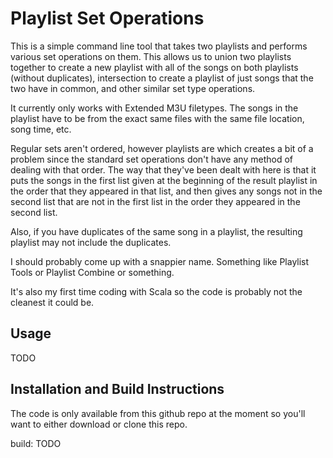 # Playlist Set Operations

This is a simple command line tool that takes two playlists and performs various set operations on them. This allows us to union two playlists together to create a new playlist with all of the songs on both playlists (without duplicates), intersection to create a playlist of just songs that the two have in common, and other similar set type operations.

It currently only works with Extended M3U filetypes. The songs in the playlist have to be from the exact same files with the same file location, song time, etc.

Regular sets aren't ordered, however playlists are which creates a bit of a problem since the standard set operations don't have any method of dealing with that order. The way that they've been dealt with here is that it puts the songs in the first list given at the beginning of the result playlist in the order that they appeared in that list, and then gives any songs not in the second list that are not in the first list in the order they appeared in the second list.

Also, if you have duplicates of the same song in a playlist, the resulting playlist may not include the duplicates.

I should probably come up with a snappier name. Something like Playlist Tools or Playlist Combine or something.

It's also my first time coding with Scala so the code is probably not the cleanest it could be.

## Usage

TODO

## Installation and Build Instructions

The code is only available from this github repo at the moment so you'll want to either download or clone this repo.

build: TODO
